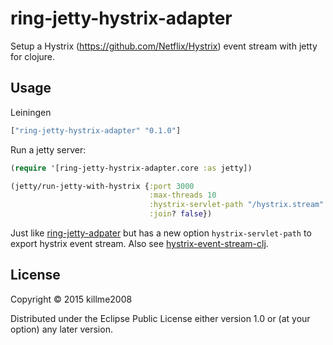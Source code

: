 # ring-jetty-hystrix-adapter

Setup a Hystrix (https://github.com/Netflix/Hystrix) event stream with jetty for clojure.

## Usage

Leiningen

```clj
["ring-jetty-hystrix-adapter" "0.1.0"]
```

Run a jetty server:

```clj
(require '[ring-jetty-hystrix-adapter.core :as jetty])

(jetty/run-jetty-with-hystrix {:port 3000
                               :max-threads 10
                               :hystrix-servlet-path "/hystrix.stream"
                               :join? false})
```

Just like [ring-jetty-adpater]() but has a new option `hystrix-servlet-path` to
export hystrix event stream. Also see [hystrix-event-stream-clj](https://github.com/josephwilk/hystrix-event-stream-clj).

## License

Copyright © 2015 killme2008

Distributed under the Eclipse Public License either version 1.0 or (at
your option) any later version.
